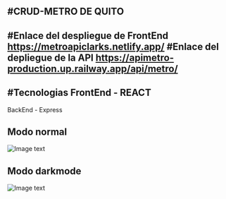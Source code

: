 #CRUD-METRO DE QUITO
-------
#Enlace del despliegue de FrontEnd
https://metroapiclarks.netlify.app/
#Enlace del depliegue de la API
https://apimetro-production.up.railway.app/api/metro/
-------
#Tecnologias
FrontEnd - REACT
-------
BackEnd - Express

Modo normal
------
![Image text](https://raw.githubusercontent.com/Byrontosh/plantilla-react-fundamentos/main/src/assets/logo-intro.png)

Modo darkmode
------
![Image text](https://raw.githubusercontent.com/Byrontosh/plantilla-react-fundamentos/main/src/assets/logo-dark.png)
